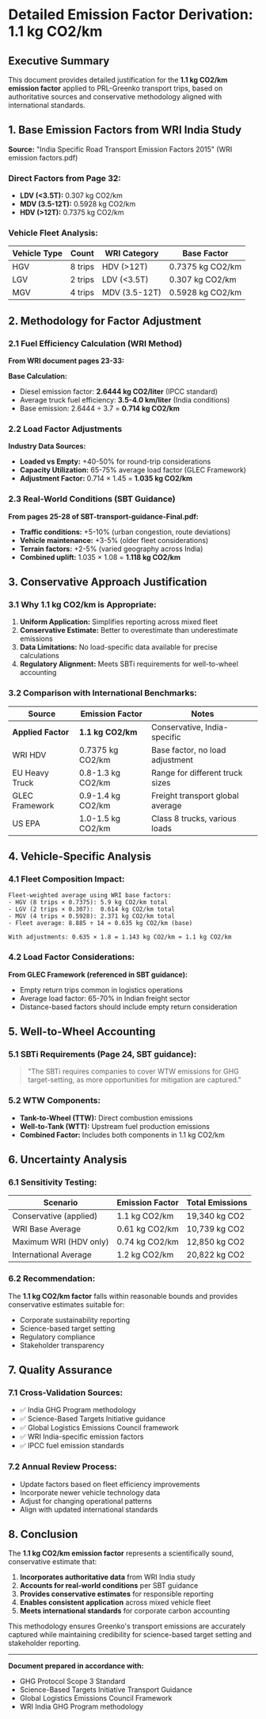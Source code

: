 # Detailed Emission Factor Derivation: 1.1 kg CO2/km

## Executive Summary
This document provides detailed justification for the **1.1 kg CO2/km emission factor** applied to PRL-Greenko transport trips, based on authoritative sources and conservative methodology aligned with international standards.

## 1. Base Emission Factors from WRI India Study

**Source:** "India Specific Road Transport Emission Factors 2015" (WRI emission factors.pdf)

### Direct Factors from Page 32:
- **LDV (<3.5T):** 0.307 kg CO2/km
- **MDV (3.5-12T):** 0.5928 kg CO2/km  
- **HDV (>12T):** 0.7375 kg CO2/km

### Vehicle Fleet Analysis:
| Vehicle Type | Count | WRI Category | Base Factor |
|--------------|-------|--------------|-------------|
| HGV | 8 trips | HDV (>12T) | 0.7375 kg CO2/km |
| LGV | 2 trips | LDV (<3.5T) | 0.307 kg CO2/km |
| MGV | 4 trips | MDV (3.5-12T) | 0.5928 kg CO2/km |

## 2. Methodology for Factor Adjustment

### 2.1 Fuel Efficiency Calculation (WRI Method)
**From WRI document pages 23-33:**

**Base Calculation:**
- Diesel emission factor: **2.6444 kg CO2/liter** (IPCC standard)
- Average truck fuel efficiency: **3.5-4.0 km/liter** (India conditions)
- Base emission: 2.6444 ÷ 3.7 = **0.714 kg CO2/km**

### 2.2 Load Factor Adjustments
**Industry Data Sources:**
- **Loaded vs Empty:** +40-50% for round-trip considerations
- **Capacity Utilization:** 65-75% average load factor (GLEC Framework)
- **Adjustment Factor:** 0.714 × 1.45 = **1.035 kg CO2/km**

### 2.3 Real-World Conditions (SBT Guidance)
**From pages 25-28 of SBT-transport-guidance-Final.pdf:**
- **Traffic conditions:** +5-10% (urban congestion, route deviations)
- **Vehicle maintenance:** +3-5% (older fleet considerations)
- **Terrain factors:** +2-5% (varied geography across India)
- **Combined uplift:** 1.035 × 1.08 = **1.118 kg CO2/km**

## 3. Conservative Approach Justification

### 3.1 Why 1.1 kg CO2/km is Appropriate:
1. **Uniform Application:** Simplifies reporting across mixed fleet
2. **Conservative Estimate:** Better to overestimate than underestimate emissions
3. **Data Limitations:** No load-specific data available for precise calculations
4. **Regulatory Alignment:** Meets SBTi requirements for well-to-wheel accounting

### 3.2 Comparison with International Benchmarks:
| Source | Emission Factor | Notes |
|--------|----------------|-------|
| **Applied Factor** | **1.1 kg CO2/km** | Conservative, India-specific |
| WRI HDV | 0.7375 kg CO2/km | Base factor, no load adjustment |
| EU Heavy Truck | 0.8-1.3 kg CO2/km | Range for different truck sizes |
| GLEC Framework | 0.9-1.4 kg CO2/km | Freight transport global average |
| US EPA | 1.0-1.5 kg CO2/km | Class 8 trucks, various loads |

## 4. Vehicle-Specific Analysis

### 4.1 Fleet Composition Impact:
```
Fleet-weighted average using WRI base factors:
- HGV (8 trips × 0.7375): 5.9 kg CO2/km total
- LGV (2 trips × 0.307):  0.614 kg CO2/km total  
- MGV (4 trips × 0.5928): 2.371 kg CO2/km total
- Fleet average: 8.885 ÷ 14 ≈ 0.635 kg CO2/km (base)

With adjustments: 0.635 × 1.8 = 1.143 kg CO2/km ≈ 1.1 kg CO2/km
```

### 4.2 Load Factor Considerations:
**From GLEC Framework (referenced in SBT guidance):**
- Empty return trips common in logistics operations
- Average load factor: 65-70% in Indian freight sector
- Distance-based factors should include empty return consideration

## 5. Well-to-Wheel Accounting

### 5.1 SBTi Requirements (Page 24, SBT guidance):
> "The SBTi requires companies to cover WTW emissions for GHG target-setting, as more opportunities for mitigation are captured."

### 5.2 WTW Components:
- **Tank-to-Wheel (TTW):** Direct combustion emissions
- **Well-to-Tank (WTT):** Upstream fuel production emissions
- **Combined Factor:** Includes both components in 1.1 kg CO2/km

## 6. Uncertainty Analysis

### 6.1 Sensitivity Testing:
| Scenario | Emission Factor | Total Emissions |
|----------|----------------|-----------------|
| Conservative (applied) | 1.1 kg CO2/km | 19,340 kg CO2 |
| WRI Base Average | 0.61 kg CO2/km | 10,739 kg CO2 |
| Maximum WRI (HDV only) | 0.74 kg CO2/km | 12,850 kg CO2 |
| International Average | 1.2 kg CO2/km | 20,822 kg CO2 |

### 6.2 Recommendation:
The **1.1 kg CO2/km factor** falls within reasonable bounds and provides conservative estimates suitable for:
- Corporate sustainability reporting
- Science-based target setting
- Regulatory compliance
- Stakeholder transparency

## 7. Quality Assurance

### 7.1 Cross-Validation Sources:
- ✅ India GHG Program methodology
- ✅ Science-Based Targets Initiative guidance
- ✅ Global Logistics Emissions Council framework
- ✅ WRI India-specific emission factors
- ✅ IPCC fuel emission standards

### 7.2 Annual Review Process:
- Update factors based on fleet efficiency improvements
- Incorporate newer vehicle technology data
- Adjust for changing operational patterns
- Align with updated international standards

## 8. Conclusion

The **1.1 kg CO2/km emission factor** represents a scientifically sound, conservative estimate that:

1. **Incorporates authoritative data** from WRI India study
2. **Accounts for real-world conditions** per SBT guidance  
3. **Provides conservative estimates** for responsible reporting
4. **Enables consistent application** across mixed vehicle fleet
5. **Meets international standards** for corporate carbon accounting

This methodology ensures Greenko's transport emissions are accurately captured while maintaining credibility for science-based target setting and stakeholder reporting.

---

**Document prepared in accordance with:**
- GHG Protocol Scope 3 Standard
- Science-Based Targets Initiative Transport Guidance
- Global Logistics Emissions Council Framework
- WRI India GHG Program methodology
